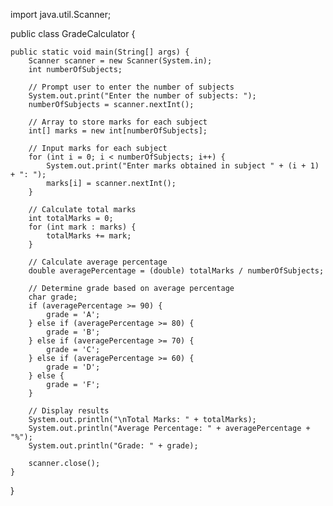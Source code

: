 import java.util.Scanner;

public class GradeCalculator {

    public static void main(String[] args) {
        Scanner scanner = new Scanner(System.in);
        int numberOfSubjects;

        // Prompt user to enter the number of subjects
        System.out.print("Enter the number of subjects: ");
        numberOfSubjects = scanner.nextInt();

        // Array to store marks for each subject
        int[] marks = new int[numberOfSubjects];

        // Input marks for each subject
        for (int i = 0; i < numberOfSubjects; i++) {
            System.out.print("Enter marks obtained in subject " + (i + 1) + ": ");
            marks[i] = scanner.nextInt();
        }

        // Calculate total marks
        int totalMarks = 0;
        for (int mark : marks) {
            totalMarks += mark;
        }

        // Calculate average percentage
        double averagePercentage = (double) totalMarks / numberOfSubjects;

        // Determine grade based on average percentage
        char grade;
        if (averagePercentage >= 90) {
            grade = 'A';
        } else if (averagePercentage >= 80) {
            grade = 'B';
        } else if (averagePercentage >= 70) {
            grade = 'C';
        } else if (averagePercentage >= 60) {
            grade = 'D';
        } else {
            grade = 'F';
        }

        // Display results
        System.out.println("\nTotal Marks: " + totalMarks);
        System.out.println("Average Percentage: " + averagePercentage + "%");
        System.out.println("Grade: " + grade);

        scanner.close();
    }
}
